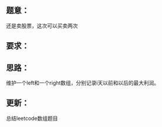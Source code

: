 ## 题意：
还是卖股票，这次可以买卖两次

## 要求：


## 思路：
维护一个left和一个right数组，分别记录i天以前和以后的最大利润。

## 更新：
总结leetcode数组题目

